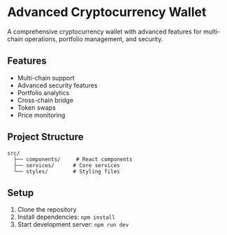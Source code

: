 # Advanced Cryptocurrency Wallet

A comprehensive cryptocurrency wallet with advanced features for multi-chain operations, portfolio management, and security.

## Features

- Multi-chain support
- Advanced security features
- Portfolio analytics
- Cross-chain bridge
- Token swaps
- Price monitoring

## Project Structure

```
src/
  ├── components/     # React components
  ├── services/      # Core services
  └── styles/        # Styling files
```

## Setup

1. Clone the repository
2. Install dependencies: `npm install`
3. Start development server: `npm run dev`
